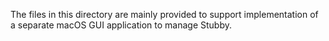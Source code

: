 The files in this directory are mainly provided to support implementation of a
separate macOS GUI application to manage Stubby.